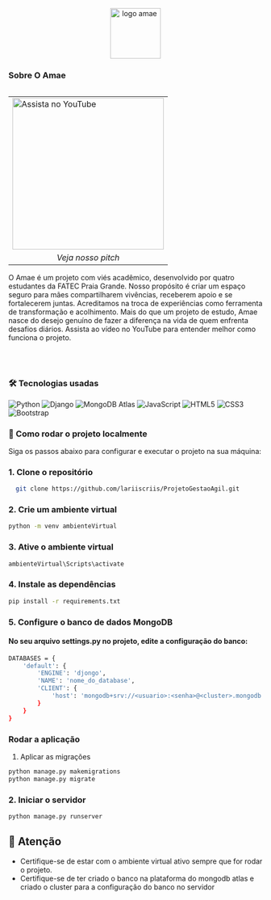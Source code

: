 <p align="center">
  <img src="https://github.com/user-attachments/assets/eb3dd772-f2a7-43fe-b924-6f078ad1c20d" alt="logo amae" height="100" />
</p>

### Sobre O Amae

<table align="right">
  <tr>
    <td>
      <a href="https://youtu.be/MLz5p7NhT1c" target="_blank">
        <img src="https://github.com/user-attachments/assets/a9e2214c-6cdd-41e5-b214-074671f2777a" alt="Assista no YouTube" width="300" />
      </a>
    </td>
  </tr>
  <tr>
    <td align="center">
      <em>Veja nosso pitch </em>
    </td>
  </tr>
</table>

<p align="left"  height="200" >
  O Amae é um projeto com viés acadêmico, desenvolvido por quatro estudantes da FATEC Praia Grande. 
  Nosso propósito é criar um espaço seguro para mães compartilharem vivências, receberem apoio e se fortalecerem juntas. 
  Acreditamos na troca de experiências como ferramenta de transformação e acolhimento. 
  Mais do que um projeto de estudo, Amae nasce do desejo genuíno de fazer a diferença na vida de quem enfrenta desafios diários.
  Assista ao vídeo no YouTube para entender melhor como funciona o projeto.
</p>

<br><br>

### 🛠️ Tecnologias usadas

![Python](https://img.shields.io/badge/Python-3776AB?style=for-the-badge&logo=python&logoColor=white)
![Django](https://img.shields.io/badge/Django-092E20?style=for-the-badge&logo=django&logoColor=white)
![MongoDB Atlas](https://img.shields.io/badge/MongoDB%20Atlas-47A248?style=for-the-badge&logo=mongodb&logoColor=white)
![JavaScript](https://img.shields.io/badge/JavaScript-F7DF1E?style=for-the-badge&logo=javascript&logoColor=black)
![HTML5](https://img.shields.io/badge/HTML5-E34F26?style=for-the-badge&logo=html5&logoColor=white)
![CSS3](https://img.shields.io/badge/CSS3-1572B6?style=for-the-badge&logo=css3&logoColor=white)
![Bootstrap](https://img.shields.io/badge/Bootstrap-7952B3?style=for-the-badge&logo=bootstrap&logoColor=white)



### 🚀 Como rodar o projeto localmente
Siga os passos abaixo para configurar e executar o projeto na sua máquina:

### 1. Clone o repositório

```bash
  git clone https://github.com/lariiscriis/ProjetoGestaoAgil.git
```

### 2. Crie um ambiente virtual
```bash
python -m venv ambienteVirtual 
```

### 3. Ative o ambiente virtual
```bash
ambienteVirtual\Scripts\activate  
```


### 4. Instale as dependências
```bash
pip install -r requirements.txt
```


### 5. Configure o banco de dados MongoDB
#### No seu arquivo settings.py no projeto, edite a configuração do banco:

```bash
DATABASES = {
    'default': {
        'ENGINE': 'djongo',
        'NAME': 'nome_do_database',
        'CLIENT': {
            'host': 'mongodb+srv://<usuario>:<senha>@<cluster>.mongodb.net/<nome_do_banco>?retryWrites=true&w=majority',
        }
    }
}
```


### Rodar a aplicação
1. Aplicar as migrações
```bash
python manage.py makemigrations
python manage.py migrate
```

### 2. Iniciar o servidor

```bash
python manage.py runserver
```

## 📌 Atenção

* Certifique-se de estar com o ambiente virtual ativo sempre que for rodar o projeto.
* Certifique-se de ter criado o banco na plataforma do mongodb atlas e criado o cluster para a configuração do banco no servidor

